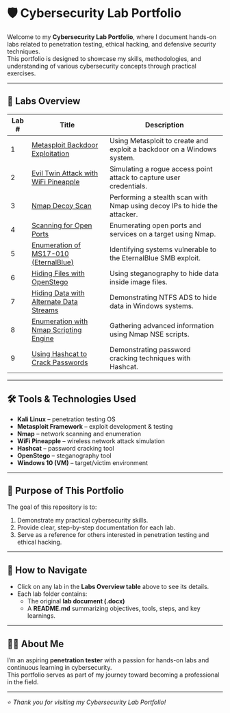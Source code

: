 # 🛡️ Cybersecurity Lab Portfolio

Welcome to my **Cybersecurity Lab Portfolio**, where I document hands-on labs related to penetration testing, ethical hacking, and defensive security techniques.  
This portfolio is designed to showcase my skills, methodologies, and understanding of various cybersecurity concepts through practical exercises.

---

## 📂 Labs Overview

| Lab # | Title | Description |
|-------|--------|-------------|
| 1 | [Metasploit Backdoor Exploitation](https://github.com/sehenry620/Cybersecurity-Lab-Portfolio/tree/main/Lab1_Metasploit_Backdoor) | Using Metasploit to create and exploit a backdoor on a Windows system. |
| 2 | [Evil Twin Attack with WiFi Pineapple](https://github.com/sehenry620/Cybersecurity-Lab-Portfolio/tree/main/Lab2_Evil_Twin_Attack) | Simulating a rogue access point attack to capture user credentials. |
| 3 | [Nmap Decoy Scan](https://github.com/sehenry620/Cybersecurity-Lab-Portfolio/tree/main/Lab3_Decoy_Scan_with_Nmap) | Performing a stealth scan with Nmap using decoy IPs to hide the attacker. |
| 4 | [Scanning for Open Ports](https://github.com/sehenry620/Cybersecurity-Lab-Portfolio/tree/main/Lab4_Scanning_for_Open_Ports_from_Targets) | Enumerating open ports and services on a target using Nmap. |
| 5 | [Enumeration of MS17-010 (EternalBlue)](https://github.com/sehenry620/Cybersecurity-Lab-Portfolio/tree/main/Lab5_Perform_Enumeration_of_MSSQL_with_Metasploit) | Identifying systems vulnerable to the EternalBlue SMB exploit. |
| 6 | [Hiding Files with OpenStego](https://github.com/sehenry620/Cybersecurity-Lab-Portfolio/tree/main/Lab6_Hide_Files_with_OpenStego) | Using steganography to hide data inside image files. |
| 7 | [Hiding Data with Alternate Data Streams](https://github.com/sehenry620/Cybersecurity-Lab-Portfolio/tree/main/Lab7_Hide_Data_with_Alternate_Data_Streams) | Demonstrating NTFS ADS to hide data in Windows systems. |
| 8 | [Enumeration with Nmap Scripting Engine](https://github.com/sehenry620/Cybersecurity-Lab-Portfolio/tree/main/Lab8_Perform_Enumeration_with_Nmap_Scripts) | Gathering advanced information using Nmap NSE scripts. |
| 9 | [Using Hashcat to Crack Passwords](https://github.com/sehenry620/Cybersecurity-Lab-Portfolio/tree/main/Lab9_Using_Hashcat_to_Crack_Passwords) | Demonstrating password cracking techniques with Hashcat. |

---

## 🛠️ Tools & Technologies Used
- **Kali Linux** – penetration testing OS  
- **Metasploit Framework** – exploit development & testing  
- **Nmap** – network scanning and enumeration  
- **WiFi Pineapple** – wireless network attack simulation  
- **Hashcat** – password cracking tool  
- **OpenStego** – steganography tool  
- **Windows 10 (VM)** – target/victim environment  

---

## 🎯 Purpose of This Portfolio
The goal of this repository is to:
1. Demonstrate my practical cybersecurity skills.
2. Provide clear, step-by-step documentation for each lab.
3. Serve as a reference for others interested in penetration testing and ethical hacking.

---

## 📌 How to Navigate
- Click on any lab in the **Labs Overview table** above to see its details.  
- Each lab folder contains:
  - The original **lab document (.docx)**  
  - A **README.md** summarizing objectives, tools, steps, and key learnings.

---

## 👩‍💻 About Me
I’m an aspiring **penetration tester** with a passion for hands-on labs and continuous learning in cybersecurity.  
This portfolio serves as part of my journey toward becoming a professional in the field.

---

⭐ *Thank you for visiting my Cybersecurity Lab Portfolio!*

